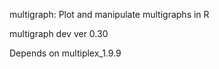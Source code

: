 multigraph: Plot and manipulate multigraphs in R

multigraph dev ver 0.30

Depends on multiplex_1.9.9
